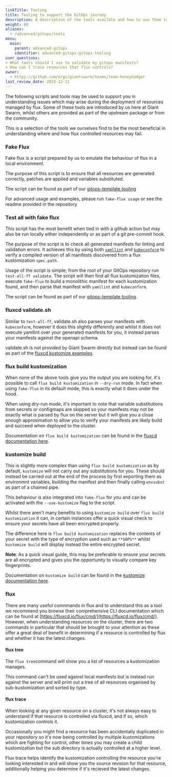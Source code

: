 ```yaml
---
linkTitle: Tooling
title: Tooling to support the GitOps journey
description: A description of the tools availble and how to use them to augment the GitOps journey.
weight: 80
aliases:
  - /advanced/gitops/tools
menu:
  main:
    parent: advanced-gitops
    identifier: advanced-gitops-gitops-tooling
user_questions:
- What tools should I use to validate my gitops manifests?
- How can I trace resources that flux controls?
owner:
  - https://github.com/orgs/giantswarm/teams/team-honeybadger
last_review_date: 2023-12-11
---
```


The following scripts and tools may be used to support you in understanding issues which may arise during the deployment
of resources managed by flux. Some of these tools are introduced by us here at Giant Swarm, whilst others are provided
as part of the upstream package or from the community.

This is a selection of the tools we ourselves find to be the most beneficial in understanding where and how flux
controlled resources may fail.

### Fake Flux

Fake flux is a script prepared by us to emulate the behaviour of flux in a local environment.

The purpose of this script is to ensure that all resources are generated correctly, patches are applied and variables
substituted.

The script can be found as part of our [gitops-template tooling](https://github.com/giantswarm/gitops-template/tree/main/tools)

For advanced usage and examples, please run `fake-flux usage` or see the readme provided in the repository

### Test all with fake flux

This script has the most benefit when tied in with a github action but may also be run locally either independently or
as part of a git pre-commit hook.

The purpose of the script is to check all generated manifests for linting and validation errors. It achieves this by
using both [`yamllint`](https://github.com/adrienverge/yamllint) and [`kubeconform`](https://github.com/yannh/kubeconform) to verify a compiled version of all manifests discovered from a flux kustomization
`spec.path`.

Usage of the script is simple; from the root of your GitOps repository run `test-all-ff validate`. The script will then
find all flux kustomization files, execute `fake-flux` to build a monolithic manifest for each kustomization found,
and then parse that manifest with `yamllint` and `kubeconform`.

The script can be found as part of our [gitops-template tooling](https://github.com/giantswarm/gitops-template/tree/main/tools).

### fluxcd validate.sh

Similar to `test-all-ff`, validate.sh also parses your manifests with `kubeconform`, however it does this slightly
differently and whilst it does not execute yamllint over your generated manifests for you, it instead parses your
manifests against the openapi schema.

validate.sh is not provided by Giant Swarm directly but instead can be found as part of the [fluxcd kustomize
examples](https://github.com/fluxcd/flux2-kustomize-helm-example/tree/main/scripts).

### flux build kustomization

When none of the above tools give you the output you are looking for, it's possible to call `flux build kustomization`
in `--dry-run` mode. In fact when using `fake-flux` in its default mode, this is exactly what it does under the hood.

When using dry-run mode, it's important to note that variable substitutions from secrets or configmaps are skipped so
your manifests may not be exactly what is parsed by flux on the server but it will give you a close enough approximation
to allow you to verify your manifests are likely build and succeed when deployed to the cluster.

Documentation on `flux build kustomization` can be found in the [fluxcd documentation here](https://fluxcd.io/flux/cmd/flux_build_kustomization/).

### kustomize build

This is slightly more complex than using `flux build kustomization` as by default, `kustomize` will not carry out any
substitutions for you. These should instead be carried out at the end of the process by first exporting them as
environmnt variables, building the manifest and then finally calling `envsubst` as part of a chained pipe.

This behaviour is also integrated into `fake-flux` for you and can be activated with the `--use-kustomize` flag to the
script.

Whilst there aren't many benefits to using `kustomize build` over `flux build kustomization` it can, in certain instances
offer a quick visual check to ensure your secrets have all been encrypted properly.

The difference here is `flux build kustomization` replaces the contents of your secret with the type of encryption used
such as `**SOPS**` whilst `kustomize build` will display instead the entire encrypted secret.

__Note__: As a quick visual guide, this may be preferable to ensure your secrets are all encrypted and gives you the opportunity
to visually compare key fingerprints.

Documentation on `kustomize build` can be found in the [kustomize documentation here](https://kubectl.docs.kubernetes.io/references/kustomize/cmd/build/).

### flux

There are many useful comnmands in flux and to understand this as a tool we recommend you browse their comprehensive CLI
documentation which can be found at [https://fluxcd.io/flux/cmd/](https://fluxcd.io/flux/cmd/). However, when
understanding resources on the cluster, there are two commands in particular that should be brought to your attention as
these offer a great deal of benefit in determining if a resource is controlled by flux and whether it has the latest
changes.

#### flux tree

The `flux tree`command will show you a list of resources a kustomization manages.

This command can't be used against local manifests but is instead run against the server and will print out
a tree of all resources organised by sub-kustomization and sorted by type.

#### flux trace

When looking at any given resource on a cluster, it's not always easy to understand if that resource is controlled via
fluxcd, and if so, which kustomization controls it.

Occasionally you might find a resource has been accidentally duplicated in your repository so it's now being controlled
by multiple kustomizations which are fighting for control, other times you may create a child kustomization but the sub
directory is actually controlled at a higher level.

Flux trace helps identify the kustomization controlling the resource you're looking interested in and will show you
the source revision for that resource, additionally helping you determine if it's recieved the latest changes.
